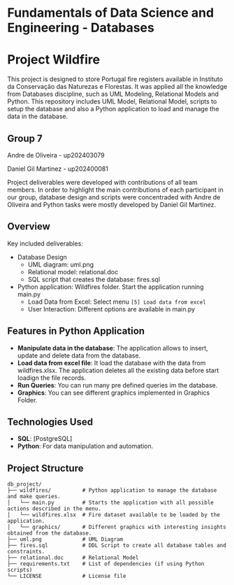 # Fundamentals of Data Science and Engineering - Databases
# Project Wildfire

This project is designed to store Portugal fire registers available in Instituto da Conservação das Naturezas e Florestas. It was applied all the knowledge from Databases discipline, such as UML Modeling, Relational Models and Python.
This repository includes UML Model, Relational Model, scripts to setup the database and also a Python application to load and manage the data in the database.

## Group 7
Andre de Oliveira - up202403079

Daniel Gil Martinez - up202400081

Project deliverables were developed with contributions of all team members. In order to highlight the main contributions of each participant in our group, database design and scripts were concentraded with Andre de Oliveira and Python tasks were mostly developed by Daniel Gil Martinez. 

## Overview

Key included deliverables:
- Database Design
  - UML diagram: uml.png
  - Relational model: relational.doc
  - SQL script that creates the database: fires.sql
- Python application: Wildfires folder. Start the application running main.py
  - Load Data from Excel: Select menu `[5] Load data from excel`
  - User Interaction: Different options are available in main.py

## Features in Python Application

- **Manipulate data in the database**: The application allows to insert, update and delete data from the database.
- **Load data from excel file**: It load the database with the data from wildfires.xlsx. The application deletes all the existing data before start loadign the file records.
- **Run Queries**: You can run many pre defined queries im the database.
- **Graphics**: You can see different graphics implemented in Graphics Folder.

## Technologies Used

- **SQL**: [PostgreSQL]
- **Python**: For data manipulation and automation.

## Project Structure

```plaintext
db_project/
├── wildfires/          # Python application to manage the database and make queries.
│   └── main.py         # Starts the application with all possible actions described in the menu.
│   └── wildfires.xlsx  # Fire dataset available to be loaded by the application.
│   └── graphics/       # Different graphics with interesting insights obtained from the database.
├── uml.png             # UML Diagram
├── fires.sql           # DDL Script to create all database tables and constraints.
├── relational.doc      # Relational Model
├── requirements.txt    # List of dependencies (if using Python scripts)
└── LICENSE             # License file
